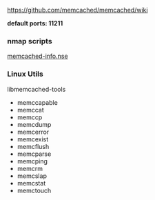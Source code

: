 https://github.com/memcached/memcached/wiki

**default ports: 11211**

### nmap scripts
[memcached-info.nse](https://nmap.org/nsedoc/scripts/memcached-info.html)

### Linux Utils
libmemcached-tools
 * memccapable  
 * memccat      
 * memccp       
 * memcdump     
 * memcerror    
 * memcexist    
 * memcflush    
 * memcparse    
 * memcping     
 * memcrm       
 * memcslap     
 * memcstat     
 * memctouch
